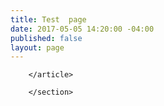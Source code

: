 ```yaml
---
title: Test  page
date: 2017-05-05 14:20:00 -04:00
published: false
layout: page
---
```



        </article>

</div>

        </section>